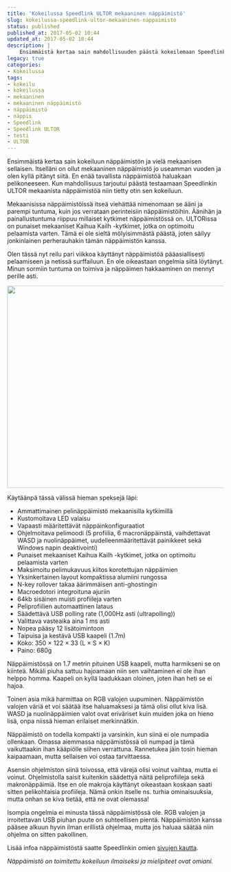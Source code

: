 ```yaml
---
title: 'Kokeilussa Speedlink ULTOR mekaaninen näppäimistö'
slug: kokeilussa-speedlink-ultor-mekaaninen-nappaimisto
status: published
published_at: 2017-05-02 10:44
updated_at: 2017-05-02 10:44
description: |
    Ensimmäistä kertaa sain mahdollisuuden päästä kokeilemaan Speedlink ULTOR mekaanista näppäimistöä. Kerronkin hieman omia kokemuksiani tästä näppäimistöstä.
legacy: true
categories:
- Kokeilussa
tags:
- kokeilu
- kokeilussa
- mekaaninen
- mekaaninen näppäimistö
- näppäimistö
- näppis
- Speedlink
- Speedlink ULTOR
- testi
- ULTOR
---
```


<p>Ensimmäistä kertaa sain kokeiluun näppäimistön ja vielä mekaanisen sellaisen. Itselläni on ollut mekaaninen näppäimistö jo useamman vuoden ja olen kyllä pitänyt siitä. En enää tavallista näppäimistöä haluakaan pelikoneeseen. Kun mahdollisuus tarjoutui päästä testaamaan Speedlinkin ULTOR mekaanista näppäimistöä niin tietty otin sen kokeiluun.</p>
<p>Mekaanisissa näppäimistöissä itseä viehättää nimenomaan se ääni ja parempi tuntuma, kuin jos verrataan perinteisiin näppäimistöihin. Äänihän ja painallustuntuma riippuu millaiset kytkimet näppäimistössä on. ULTORissa on punaiset mekaaniset Kaihua Kailh -kytkimet, jotka on optimoitu pelaamista varten. Tämä ei ole sieltä mölyisimmästä päästä, joten säilyy jonkinlainen perherauhakin tämän näppäimistön kanssa.</p>
<p>Olen tässä nyt reilu pari viikkoa käyttänyt näppäimistöä pääasiallisesti pelaamiseen ja netissä surffailuun. En ole oikeastaan ongelmia siitä löytänyt. Minun sormiin tuntuma on toimiva ja näppäimen hakkaaminen on mennyt perille asti.</p>
<p><a href="https://cdn.markokaartinen.net/uploads/2017/04/sl-670008-bkrd_rgb_002-compressor.png"><img loading="lazy" decoding="async" class="aligncenter size-medium wp-image-6739" src="https://cdn.markokaartinen.net/uploads/2017/04/sl-670008-bkrd_rgb_002-compressor-1000x469.png" alt="" width="1000" height="469" srcset="https://cdn.markokaartinen.net/uploads/2017/04/sl-670008-bkrd_rgb_002-compressor-1000x469.png 1000w, https://cdn.markokaartinen.net/uploads/2017/04/sl-670008-bkrd_rgb_002-compressor-600x281.png 600w, https://cdn.markokaartinen.net/uploads/2017/04/sl-670008-bkrd_rgb_002-compressor-1600x750.png 1600w, https://cdn.markokaartinen.net/uploads/2017/04/sl-670008-bkrd_rgb_002-compressor-1200x563.png 1200w, https://cdn.markokaartinen.net/uploads/2017/04/sl-670008-bkrd_rgb_002-compressor.png 2000w" sizes="(max-width: 1000px) 100vw, 1000px" /></a></p>
<p>Käytäänpä tässä välissä hieman speksejä läpi:</p>
<ul>
<li>Ammattimainen pelinäppäimistö mekaanisilla kytkimillä</li>
<li>Kustomoitava LED valaisu</li>
<li>Vapaasti määritettävät näppäinkonfiguraatiot</li>
<li>Ohjelmoitava pelimoodi (5 profiilia, 6 macronäppäinstä, vaihdettavat WASD ja nuolinäppäimet, uudelleenmääritettävät painikkeet sekä Windows napin deaktivointi)</li>
<li>Punaiset mekaaniset Kaihua Kailh -kytkimet, jotka on optimoitu pelaamista varten</li>
<li>Maksimoitu pelimukavuus kiitos korotettujan näppäimien</li>
<li>Yksinkertainen layout kompaktissa alumiini rungossa</li>
<li>N-key rollover takaa äärimmäisen anti-ghostingin</li>
<li>Macroedotori integroituna ajuriin</li>
<li>64kb sisäinen muisti profiileja varten</li>
<li>Peliprofiilien automaattinen lataus</li>
<li>Säädettävä USB polling rate (1,000Hz asti (ultrapolling))</li>
<li>Valittava vasteaika aina 1 ms asti</li>
<li>Nopea pääsy 12 lisätoimintoon</li>
<li>Taipuisa ja kestävä USB kaapeli (1.7m)</li>
<li>Koko: 350 × 122 × 33 (L × S × K)</li>
<li>Paino: 680g</li>
</ul>
<p>Näppäimistössä on 1.7 metrin pituinen USB kaapeli, mutta harmikseni se on kiinteä. Mikäli piuha sattuu hajoamaan niin sen vaihtaminen ei ole ihan helppo homma. Kaapeli on kyllä laadukkaan oloinen, joten ihan heti se ei hajoa.</p>
<p>Toinen asia mikä harmittaa on RGB valojen uupuminen. Näppäimistön valojen väriä et voi säätää itse haluamaksesi ja tämä olisi ollut kiva lisä. WASD ja nuolinäppäimien valot ovat eriväriset kuin muiden joka on hieno lisä, onpa niissä hieman erilaiset merkinnätkin.</p>
<p>Näppäimistö on todella kompakti ja varsinkin, kun siinä ei ole numpadia ollenkaan. Omassa aiemmassa näppämistössä oli numpad ja tämä vaikuttaakin ihan kääpiölle siihen verrattuna. Rannetukea jäin tosin hieman kaipaamaan, mutta sellaisen voi ostaa tarvittaessa.</p>
<p>Asensin ohjelmiston siinä toivossa, että värejä olisi voinut vaihtaa, mutta ei voinut. Ohjelmistolla saisit kuitenkin säädettyä näitä peliprofiileja sekä makronäppäimiä. Itse en ole makroja käyttänyt oikeastaan koskaan saati sitten pelikohtaisia profiileja. Nämä onkin itselle ns. turhia ominaisuuksia, mutta onhan se kiva tietää, että ne ovat olemassa!</p>
<p>Isompia ongelmia ei minusta tässä näppäimistössä ole. RGB valojen ja irroitettavan USB piuhan puute on suhteellisen pientä. Näppäimistön kanssa pääsee alkuun hyvin ilman erillistä ohjelmaa, mutta jos haluaa säätää niin ohjelma on sitten pakollinen.</p>
<p>Lisää infoa näppäimistöstä saatte Speedlinkin omien <a href="http://www.speedlink.com/?p=2&amp;cat=4121&amp;pid=39299&amp;paus=1" target="_blank">sivujen kautta</a>.</p>
<p><em>Näppäimistö on toimitettu kokeiluun ilmaiseksi ja mielipiteet ovat omiani.</em></p>